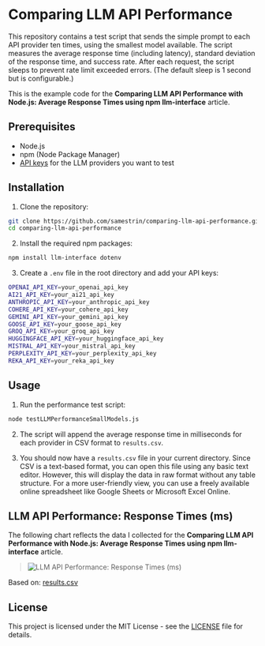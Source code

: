 # Comparing LLM API Performance

This repository contains a test script that sends the simple prompt to each API provider ten times, using the smallest model available. The script measures the average response time (including latency), standard deviation of the response time, and success rate. After each request, the script sleeps to prevent rate limit exceeded errors. (The default sleep is 1 second but is configurable.)

This is the example code for the **Comparing LLM API Performance with Node.js: Average Response Times using npm llm-interface** article.

## Prerequisites

- Node.js
- npm (Node Package Manager)
- [API keys](https://github.com/samestrin/llm-interface/blob/main/docs/APIKEYS.md) for the LLM providers you want to test

## Installation

1. Clone the repository:

```sh
git clone https://github.com/samestrin/comparing-llm-api-performance.git
cd comparing-llm-api-performance
```

2. Install the required npm packages:

```sh
npm install llm-interface dotenv
```

3. Create a `.env` file in the root directory and add your API keys:

```sh
OPENAI_API_KEY=your_openai_api_key
AI21_API_KEY=your_ai21_api_key
ANTHROPIC_API_KEY=your_anthropic_api_key
COHERE_API_KEY=your_cohere_api_key
GEMINI_API_KEY=your_gemini_api_key
GOOSE_API_KEY=your_goose_api_key
GROQ_API_KEY=your_groq_api_key
HUGGINGFACE_API_KEY=your_huggingface_api_key
MISTRAL_API_KEY=your_mistral_api_key
PERPLEXITY_API_KEY=your_perplexity_api_key
REKA_API_KEY=your_reka_api_key
```

## Usage

1. Run the performance test script:

```sh
node testLLMPerformanceSmallModels.js
```

2. The script will append the average response time in milliseconds for each provider in CSV format to `results.csv`.

3. You should now have a `results.csv` file in your current directory. Since CSV is a text-based format, you can open this file using any basic text editor. However, this will display the data in raw format without any table structure. For a more user-friendly view, you can use a freely available online spreadsheet like Google Sheets or Microsoft Excel Online.

## LLM API Performance: Response Times (ms)

The following chart reflects the data I collected for the **Comparing LLM API Performance with Node.js: Average Response Times using npm llm-interface** article.

> ![LLM API Performance: Response Times (ms)](https://dev-to-uploads.s3.amazonaws.com/uploads/articles/1c336e1wddu9gylei6h8.png)

Based on: [results.csv](results.csv)

## License

This project is licensed under the MIT License - see the [LICENSE](/LICENSE) file for details.
